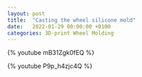 ```yaml
---
layout: post
title:  "Casting the wheel silicone mold"
date:   2022-01-29 00:00:00 +0100
categories: 3D-print Wheel Molding
---
```


{% youtube mB31Zgk0fEQ %}

{% youtube P9p_h4zjc4Q %}
